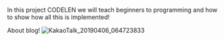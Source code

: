 In this project CODELEN we will teach beginners to programming and how to show how all this is implemented!





About blog!
![KakaoTalk_20190406_064723833](https://user-images.githubusercontent.com/38793933/55672630-14bcf080-5852-11e9-8fee-71b2bef01afa.png)
